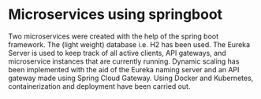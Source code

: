 # Microservices using  springboot  
Two microservices were created with the help of the spring boot framework.​​
The (light weight) database i.e. H2 ​has been used.​
The Eureka Server is used to keep track of all active clients, API gateways, and microservice instances that are currently running.​​
Dynamic scaling has been implemented with the aid of the Eureka naming server and an API gateway made using Spring Cloud Gateway.​​
Using Docker and Kubernetes, containerization and deployment have been carried out.​​
